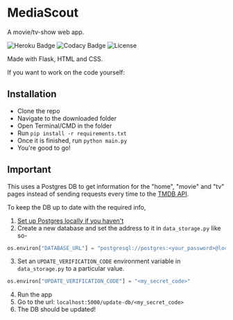 # MediaScout

A movie/tv-show web app.

![Heroku Badge](https://pyheroku-badge.herokuapp.com/?app=mediascout)
![Codacy Badge](https://app.codacy.com/project/badge/Grade/4d83f97a49834c6391d6464ffed47109)
![License](https://img.shields.io/github/license/1gokul/mediascout)

Made with Flask, HTML and CSS.

If you want to work on the code yourself:

## Installation

- Clone the repo
- Navigate to the downloaded folder
- Open Terminal/CMD in the folder
- Run `pip install -r requirements.txt`
- Once it is finished, run `python main.py`
- You're good to go!

## Important

This uses a Postgres DB to get information for the "home", "movie" and "tv" pages instead of sending requests every time to the [TMDB API](https://developers.themoviedb.org).

To keep the DB up to date with the required info,

1. [Set up Postgres locally if you haven't](https://www.prisma.io/dataguide/postgresql/setting-up-a-local-postgresql-database)
2. Create a new database and set the address to it in `data_storage.py` like so-

```python
os.environ["DATABASE_URL"] = "postgresql://postgres:<your_password>@localhost:5432/<your_db_name>"
```

3. Set an `UPDATE_VERIFICATION_CODE` environment variable in `data_storage.py` to a particular value.

```python
os.environ["UPDATE_VERIFICATION_CODE"] = "<my_secret_code>"
```

4. Run the app
5. Go to the url: `localhost:5000/update-db/<my_secret_code>`
6. The DB should be updated!
